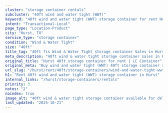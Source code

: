 ```yaml
---
cluster: "storage container rentals"
subcluster: "40ft wind and water tight (WWT)"
keyword: "40ft wind and water tight (WWT) storage container for rent Hurst, TX"
intent: "Transactional-Local"
page_type: "Location-Product"
city: "Hurst, TX"
service_type: "storage container"
condition: "Wind & Water Tight"
size: "40ft"
title_tag: "40ft 7is Wind & Water Tight storage container Sales in Hurst | LC Container"
meta_description: "40ft wind & water tight storage container sales in Hurst. Fast delivery, competitive pricing. Serving storage containers area. Quote ID: NOS. Call (214) 524-4168 for your free quote today."
original_title: "Hurst 40ft storage container for rent | LC Container"
original_meta: "Buy wind and water tight (WWT) 40ft storage container rent with local delivery in Hurst, TX. LC Container — local Since 2003. Request a fast quote today."
url_slug: "/hurst/rent/40ft/storage-containers/wind-and-water-tight-wwt"
h1: "Rent 40ft wind and water tight (WWT) storage container in Hurst"
internal_links: "/hurst/storage-containers/rentals"
priority: 3
notes: "2"
noindex: true
image_alt: "40ft wind & water tight storage container available for delivery in Hurst"
last_updated: "2025-10-21"
---
```


<!-- TODO: Add unique city/inventory copy, images, and internal links here. -->
